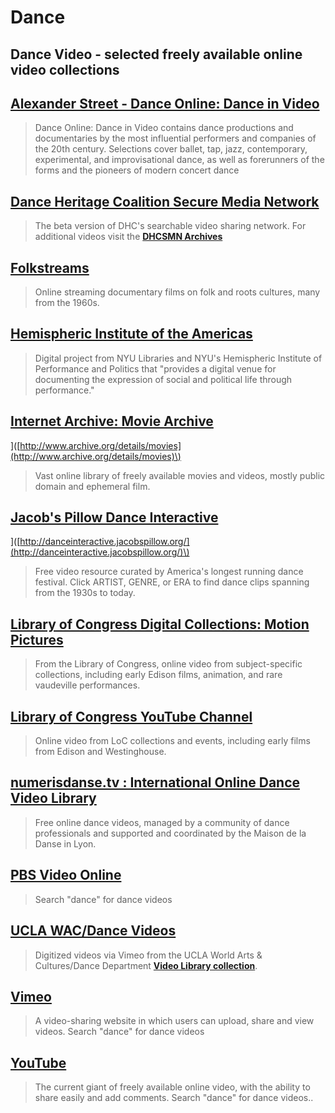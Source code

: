 # Dance

## Dance Video - selected freely available online video collections

## [Alexander Street - Dance Online: Dance in Video](https://legacy.gitbook.com/book/broome-library/performing-arts-guide/edit#)

> Dance Online: Dance in Video contains dance productions and documentaries by the most influential performers and companies of the 20th century. Selections cover ballet, tap, jazz, contemporary, experimental, and improvisational dance, as well as forerunners of the forms and the pioneers of modern concert dance

## [Dance Heritage Coalition Secure Media Network](http://danceheritage.org/index.html)

> The beta version of DHC's searchable video sharing network.  For additional videos visit the [**DHCSMN Archives**](http://archive.danceheritage.org/)

## [Folkstreams](http://www.folkstreams.net/)

> Online streaming documentary films on folk and roots cultures, many from the 1960s.

## [Hemispheric Institute of the Americas](http://hidvl.nyu.edu/)

> Digital project from NYU Libraries and NYU's Hemispheric Institute of Performance and Politics that "provides a digital venue for documenting the expression of social and political life through performance."

## [Internet Archive: Movie Archive](http://www.archive.org/details/movies)

\]\([http://www.archive.org/details/movies](http://www.archive.org/details/movies)\)

> Vast online library of freely available movies and videos, mostly public domain and ephemeral film.

## [Jacob's Pillow Dance Interactive](http://danceinteractive.jacobspillow.org/)

\]\([http://danceinteractive.jacobspillow.org/](http://danceinteractive.jacobspillow.org/)\)

> Free video resource curated by America's longest running dance festival. Click ARTIST, GENRE, or ERA to find dance clips spanning from the 1930s to today.

## [Library of Congress Digital Collections: Motion Pictures](https://www.loc.gov/collections/?fa=original-format:film,+video)

> From the Library of Congress, online video from subject-specific collections, including early Edison films, animation, and rare vaudeville performances.

## [Library of Congress YouTube Channel](http://www.youtube.com/user/LibraryOfCongress)

> Online video from LoC collections and events, including early films from Edison and Westinghouse.

## [numerisdanse.tv : International Online Dance Video Library](http://numeridanse.tv/en)

> Free online dance videos, managed by a community of dance professionals and supported and coordinated by the Maison de la Danse in Lyon.

## [PBS Video Online](http://www.pbs.org/video/)

> Search "dance" for dance videos

## [UCLA WAC/Dance Videos](https://vimeo.com/user23405304/videos)

> Digitized videos via Vimeo from the UCLA World Arts & Cultures/Dance Department [**Video Library collection**](http://www.wacd.ucla.edu/video-lab).

## [Vimeo](https://www.vimeo.com/)

> A video-sharing website in which users can upload, share and view videos.  Search "dance" for dance videos

## [YouTube](http://www.youtube.com/)

> The current giant of freely available online video, with the ability to share easily and add comments.  Search "dance" for dance videos..



